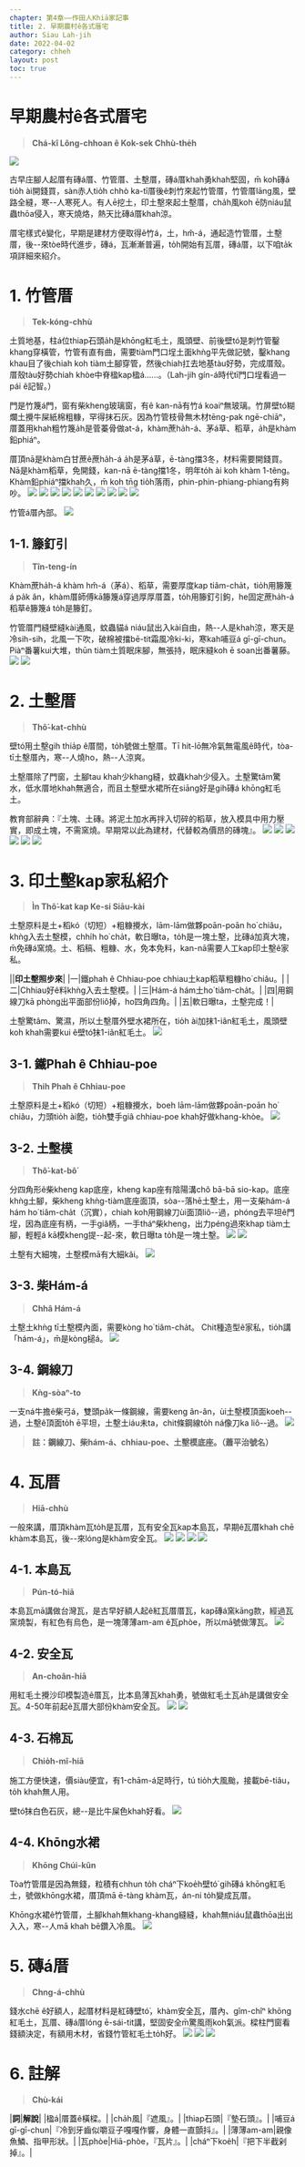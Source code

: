 ```yaml
---
chapter: 第4章——作田人Khiā家記事
title: 2. 早期農村ê各式厝宅
author: Siau Lah-jih
date: 2022-04-02
category: chheh
layout: post
toc: true
---
```


# 早期農村ê各式厝宅
> **Chá-kî Lông-chhoan ê Kok-sek Chhù-the̍h**

![](../too5/15/15-3-38正身護龍.jpg)

古早庄腳人起厝有磚á厝、竹管厝、土墼厝，磚á厝khah勇khah堅固，m̄ koh磚á tio̍h ài開錢買，sàn赤人tio̍h chhò ka-tī厝後ê刺竹來起竹管厝，竹管厝lāng風，壁路全縫，寒--人寒死人。有人ē挖土，印土墼來起土墼厝，cha̍h風koh ē防niáu鼠蟲thōa侵入，寒天燒烙，熱天比磚á厝khah涼。

厝宅樣式ê變化，早期是建材方便取得ê竹á，土，hm̂-á，通起造竹管厝，土墼厝，後--來tòe時代進步，磚á，瓦漸漸普遍，to̍h開始有瓦厝，磚á厝，以下咱ta̍k項詳細來紹介。


# 1. 竹管厝
> **Tek-kóng-chhù**

土質地基，柱á位thiap石頭a̍h是khōng紅毛土，風頭壁、前後壁tó͘是刺竹管鑿khang穿橫管，竹管有直有曲，需要tiàm門口埕土面khǹg平先做記號，鑿khang khau目了後chiah koh tiàm土腳穿管，然後chiah扛去地基tàu好勢，完成厝殼。厝殼tàu好勢chiah khòe中脊楹kap楹á‥‥‥。（Lah-jih gín-á時代tī門口埕看過一pái ê記智。）

門是竹篾á門，窗有柴kheng玻璃窗，有ê kan-nā有竹á koaiⁿ無玻璃。竹屏壁tó͘糊爛土攪牛屎紙棉粗糠，罕得抹石灰。因為竹管枝骨無木材tēng-pak ngē-chiāⁿ，厝蓋用khah粗竹篾a̍h是菅蓁骨做at-á，khàm蔗ha̍h-á、茅á草、稻草，a̍h是khàm鉛phiáⁿ。

厝頂nā是khàm白甘蔗ê蔗ha̍h-á a̍h是茅á草，ē-tàng擋3冬，材料需要開錢買。Nā是khàm稻草，免開錢，kan-nā ē-tàng擋1冬，明年to̍h ài koh khàm 1-têng。Khàm鉛phiáⁿ擋khah久，m̄ koh tn̄g tio̍h落雨，phin-phin-phiang-phiang有夠吵。
![](../too5/15/15-3-1竹管厝.jpg)
![](../too5/15/15-3-1a竹管厝.jpg)
![](../too5/15/15-3-1b竹管厝.jpg)
![](../too5/15/15-3-37石碖蔡滄龍.jpg)
![](../too5/15/15-3-36竹管厝蔡滄龍.jpg)
![](../too5/15/15-3-40竹管厝蔡滄龍.jpg)
![](../too5/15/15-3-2.jpg)
![](../too5/15/15-3-2a竹管厝篦仔壁.jpg)
![](../too5/15/15-3-3草厝.jpg)
![](../too5/15/15-3-4草厝.jpg)

竹管á厝內部。
![](../too5/15/15-3-5竹管厝.jpg)

## 1-1. 籐釘引
> **Tîn-teng-ín**

Khàm蔗ha̍h-á khàm hm̂-á（茅á）、稻草，需要厚度kap tiâm-cha̍t，tio̍h用籐篾á pa̍k ân，khàm厝師傅kā籐篾á穿過厚厚厝蓋，to̍h用籐釘引鉤，he固定蔗ha̍h-á稻草ê籐篾á to̍h是籐釘。

竹管厝門縫壁縫kài通風，蚊蟲貓á niáu鼠出入kài自由，熱--人是khah涼，寒天是冷sih-sih，北風一下吹，破棉被擋bē-tit霜風冷ki-ki，寒kah哺豆á gī-gī-chun。
Piàⁿ番薯kui大堆，thūn tiàm土質眠床腳，無張持，眠床縫koh ē soan出番薯藤。
![](../too5/15/15-3-6籐釘引.jpg)
![](../too5/15/15-3-6a籐條引忠義.jpg)

# 2. 土墼厝
> **Thô͘-kat-chhù**

壁tó͘用土墼gih thia̍p ê厝間，to̍h號做土墼厝。Tī hit-lō無冷氣無電風ê時代，tòa-tī土墼厝內，寒--人燒ho，熱--人涼爽。

土墼厝除了門窗，土腳tau khah少khang縫，蚊蟲khah少侵入。土墼驚tâm驚水，低水厝地khah無適合，而且土墼壁水裙所在siāng好是gih磚á khōng紅毛土。

教育部辭典：『土塊、土磚。將泥土加水再拌入切碎的稻草，放入模具中用力壓實，即成土塊，不需窯燒。早期常以此為建材，代替較為價昂的磚塊』。
![](../too5/15/15-3-7a塗墼厝黃正舜.jpg)
![](../too5/15/15-3-8塗墼厝.jpg)
![](../too5/15/15-3-9塗墼厝.jpg)
![](../too5/15/15-3-10塗墼厝.jpg)
![](../too5/15/15-3-10a塗墼厝.jpg)
![](../too5/15/15-3-10b塗墼厝.jpg)

# 3. 印土墼kap家私紹介
> **Ìn Thô͘-kat kap Ke-si Siāu-kài**

土墼原料是土+稻kó（切短）+粗糠攪水，lām-lām做夥poān-poān ho͘ chiâu，khǹg入去土墼模，chhi̍h ho͘ cha̍t，軟日曝ta，to̍h是一塊土墼，比磚á加真大塊，m̄免磚á窯燒。土、稻稿、粗糠、水，免本免料，kan-nā需要人工kap印土墼ê家私。

||**印土墼照步來**|
|一|鐵phah ê Chhiau-poe chhiau土kap稻草粗糠ho͘ chiâu。|
|二|Chhiau好ê料khǹg入去土墼模。|
|三|Hám-á hám土ho͘ tiâm-cha̍t。|
|四|用鋼線刀kā phòng出平面部份liô掉，ho͘四角四角。|
|五|軟日曝ta，土墼完成！|

土墼驚tâm、驚濕，所以土墼厝外壁水裙所在，tio̍h ài加抹1-iân紅毛土，風頭壁koh khah需要kui ê壁tó͘抹1-iân紅毛土。
![](../too5/15/15-3-7塗墼壁.jpg)


## 3-1. 鐵Phah ê Chhiau-poe
> **Thih Phah ê Chhiau-poe**

土墼原料是土+稻kó（切短）+粗糠攪水，boeh lām-lām做夥poān-poān ho͘ chiâu，力頭tio̍h ài飽，tio̍h雙手giâ chhiau-poe khah好做khang-khòe。
![](../too5/15/15-3-16.jpg)

## 3-2. 土墼模
> **Thô͘-kat-bô͘**

分四角形ê柴kheng kap底座，kheng kap座有陰陽溝chô bā-bā sio-kap。底座khǹg土腳，柴kheng khǹg-tiàm底座面頂，sòa--落hē土墼土，用一支柴hám-á hám ho͘ tiâm-cha̍t（沉實），chiah koh用鋼線刀ùi面頂liô--過，phóng去平坦ê門埕，因為底座有柄，一手giâ柄，一手tháⁿ柴kheng，出力péng過來khap tiàm土腳，輕輕á kā模kheng提--起-來，軟日曝ta to̍h是一塊土墼。
![](../too5/15/15-3-16a塗墼.jpg)
![](../too5/15/15-3-17塗墼模.jpg)

土墼有大細塊，土墼模mā有大細kâi。
![](../too5/15/15-3-18塗墼模.jpg)

## 3-3. 柴Hám-á
> **Chhâ Hám-á**

土墼土khǹg tī土墼模內面，需要kòng ho͘ tiâm-cha̍t。
Chit種造型ê家私，tio̍h講「hám-á」，m̄是kòng槌á。
![](../too5/15/15-3-15.jpg)

## 3-4. 鋼線刀
> **Kǹg-sòaⁿ-to**

一支ná牛擔ê柴弓á，雙頭pa̍k一條鋼線，需要keng ân-ân，ùi土墼模頂面koeh--過，土墼ê頂面to̍h ē平坦，土墼土iáu未ta，chit條鋼線to̍h ná像刀ka liô--過。
![](../too5/15/15-3-16.jpg)

> **註：鋼線刀、柴hám-á、chhiau-poe、土墼模底座。（蕭平治號名）**


# 4. 瓦厝
> **Hiā-chhù**

一般來講，厝頂khàm瓦to̍h是瓦厝，瓦有安全瓦kap本島瓦，早期ê瓦厝khah chē khàm本島瓦，後--來lóng是khàm安全瓦。
![](../too5/15/15-3-20瓦厝.jpg)
![](../too5/15/15-3-20a.jpg)
![](../too5/15/15-3-21磚仔瓦厝.jpg)
![](../too5/15/15-3-39瓦厝蔡滄龍.jpg)

## 4-1. 本島瓦
> **Pún-tó-hiā**

本島瓦mā講做台灣瓦，是古早好額人起ê紅瓦厝厝瓦，kap磚á窯kāng款，經過瓦窯燒製，有紅色有烏色，是一塊薄薄am-am ê瓦phòe，所以mā號做薄瓦。
![](../too5/15/15-3-24本島瓦許國寬.jpg)

## 4-2. 安全瓦
> **An-choân-hiā**

用紅毛土攪沙印模製造ê厝瓦，比本島薄瓦khah勇，號做紅毛土瓦a̍h是講做安全瓦。4-50年前起ê瓦厝大部份khàm安全瓦。
![](../too5/15/15-3-26安全瓦.jpg)
![](../too5/15/15-3-27安全瓦.jpg)

## 4-3. 石棉瓦
> **Chio̍h-mî-hiā**

施工方便快速，價siàu便宜，有1-chām-á足時行，tú tio̍h大風颱，接載bē-tiâu，to̍h khah無人用。

壁tó͘抹白色石灰，總--是比牛屎色khah好看。
![](../too5/15/15-3-28.jpg)

## 4-4. Khōng水裙
> **Khōng Chúi-kûn**

Tòa竹管厝是因為無錢，粒積有chhun to̍h cháⁿ下koe̍h壁tó͘ gih磚á khōng紅毛土，號做khōng水裙，厝頂mā ē-tàng khàm瓦，án-ni to̍h變成瓦厝。

Khōng水裙ê竹管厝，土腳khah無khang-khang縫縫，khah無niáu鼠蟲thōa出出入入，寒--人mā khah bē鑽入冷風。
![](../too5/15/15-3-29竹管厝.jpg)

# 5. 磚á厝
> **Chng-á-chhù**

錢水chē ê好額人，起厝材料是紅磚壁tó͘，khàm安全瓦，厝內、gîm-chîⁿ khōng紅毛土，瓦厝、磚á厝lóng ē-sái-tit講，堅固安全m̄驚風雨koh氣派。樑柱門窗看錢額決定，有額用木材，省錢竹管紅毛土to̍h好。
![](../too5/15/15-3-30a慶餘堂.jpg)
![](../too5/15/15-3-30磚仔瓦厝.jpg)
![](../too5/15/15-3-31磚仔厝.jpg)

# 6. 註解
> **Chù-kái**

|**詞**|**解說**|
|楹á|厝蓋ê橫樑。|
|cha̍h風|『遮風』。|
|thiap石頭|『墊石頭』。|
|哺豆á gī-gī-chun|『冷到牙齒似嚼豆子嘎嘎作響，身體一直顫抖』。|
|薄薄am-am|親像魚鱗、指甲形狀。|
|瓦phòe|Hiā-phòe，『瓦片』。|
|cháⁿ下koe̍h|『把下半截剁掉』。|

